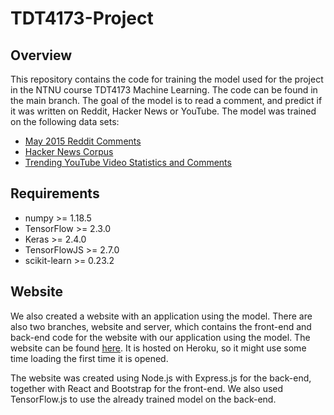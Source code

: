 # TDT4173-Project

## Overview

This repository contains the code for training the model used for the project in the NTNU course TDT4173 Machine Learning. The code can be found in the main branch. The goal of the model is to read a comment, and predict if it was written on Reddit, Hacker News or YouTube. The model was trained on the following data sets:

* [May 2015 Reddit Comments](https://www.kaggle.com/reddit/reddit-comments-may-2015)
* [Hacker News Corpus](https://www.kaggle.com/hacker-news/hacker-news-corpus)
* [Trending YouTube Video Statistics and Comments](https://www.kaggle.com/datasnaek/youtube)

## Requirements

* numpy >= 1.18.5
* TensorFlow >= 2.3.0
* Keras >= 2.4.0
* TensorFlowJS >= 2.7.0
* scikit-learn >= 0.23.2

## Website

We also created a website with an application using the model. There are also two branches, website and server, which contains the front-end and back-end code for the website with our application using the model. The website can be found [here](https://commentclassifier.herokuapp.com/). It is hosted on Heroku, so it might use some time loading the first time it is opened.

The website was created using Node.js with Express.js for the back-end, together with React and Bootstrap for the front-end. We also used TensorFlow.js to use the already trained model on the back-end.
